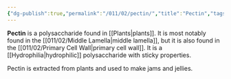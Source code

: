 ```yaml
---
{"dg-publish":true,"permalink":"/011/02/pectin/","title":"Pectin","tags":["BIOL412"],"created":"2024-09-26T13:45:04.111-07:00","updated":"2024-09-26T15:22:31.686-07:00"}
---
```


**Pectin** is a polysaccharide found in [[Plants\|plants]]. It is most notably found in the [[011/02/Middle Lamella\|middle lamella]], but it is also found in the [[011/02/Primary Cell Wall\|primary cell wall]]. It is a [[Hydrophilia\|hydrophilic]] polysaccharide with sticky properties.

Pectin is extracted from plants and used to make jams and jellies.